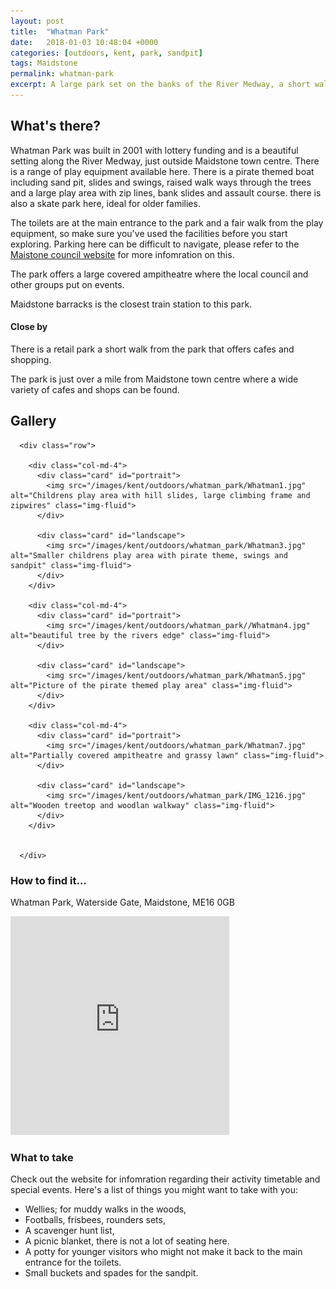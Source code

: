 ```yaml
---
layout: post
title:  "Whatman Park"
date:   2018-01-03 10:48:04 +0000
categories: [outdoors, kent, park, sandpit]
tags: Maidstone
permalink: whatman-park
excerpt: A large park set on the banks of the River Medway, a short walk from Maidstone town centre.  It offers some lovely open spaces, several play areas and beautiful views of the river and its' wildlife.
---
```


## What's there?
Whatman Park was built in 2001 with lottery funding and is a beautiful setting along the River Medway, just outside Maidstone town centre.  There is a range of play equipment available here. There is a pirate themed boat including sand pit, slides and swings, raised walk ways through the trees and a large play area with zip lines, bank slides and assault course.  there is also a skate park here, ideal for older families.

The toilets are at the main entrance to the park and a fair walk from the play equipment, so make sure you've used the facilities before you start exploring.  Parking here can be difficult to navigate, please refer to the [Maistone council website]("http://www.maidstone.gov.uk/residents/parks-and-play-areas/whatman-park") for more infomration on this.

The park offers a large covered ampitheatre where the local council and other groups put on events.

Maidstone barracks is the closest train station to this park.

#### Close by

There is a retail park a short walk from the park that offers cafes and shopping.

The park is just over a mile from Maidstone town centre where a wide variety of cafes and shops can be found.

## Gallery

<div class="container">

      <div class="row">

        <div class="col-md-4">
          <div class="card" id="portrait">
            <img src="/images/kent/outdoors/whatman_park/Whatman1.jpg" alt="Childrens play area with hill slides, large climbing frame and zipwires" class="img-fluid">
          </div>

          <div class="card" id="landscape">
            <img src="/images/kent/outdoors/whatman_park/Whatman3.jpg" alt="Smaller childrens play area with pirate theme, swings and sandpit" class="img-fluid">
          </div>
        </div>

        <div class="col-md-4">
          <div class="card" id="portrait">
            <img src="/images/kent/outdoors/whatman_park//Whatman4.jpg" alt="beautiful tree by the rivers edge" class="img-fluid">
          </div>

          <div class="card" id="landscape">
            <img src="/images/kent/outdoors/whatman_park/Whatman5.jpg" alt="Picture of the pirate themed play area" class="img-fluid">
          </div>
        </div>

        <div class="col-md-4">
          <div class="card" id="portrait">
            <img src="/images/kent/outdoors/whatman_park/Whatman7.jpg" alt="Partially covered ampitheatre and grassy lawn" class="img-fluid">
          </div>

          <div class="card" id="landscape">
            <img src="/images/kent/outdoors/whatman_park/IMG_1216.jpg" alt="Wooden treetop and woodlan walkway" class="img-fluid">
          </div>
        </div>
        
    
      </div>      

</div>

### How to find it...
Whatman Park, Waterside Gate, Maidstone, ME16 0GB

<iframe src="https://www.google.com/maps/embed?pb=!1m18!1m12!1m3!1d2495.6466221176856!2d0.5134946630225913!3d51.28082353909454!2m3!1f0!2f0!3f0!3m2!1i1024!2i768!4f13.1!3m3!1m2!1s0x47df33cac25ec3d9%3A0xdbdba2e83b089d63!2sWhatman+Park!5e0!3m2!1sen!2suk!4v1511257176182" width="350" height="350" frameborder="0" style="border:0" allowfullscreen></iframe>

### What to take
Check out the website for infomration regarding their activity timetable and special events.
Here's a list of things you might want to take with you:
* Wellies; for muddy walks in the woods,
* Footballs, frisbees, rounders sets, 
* A scavenger hunt list, 
* A picnic blanket, there is not a lot of seating here.
* A potty for younger visitors who might not make it back to the main entrance for the toilets.
* Small buckets and spades for the sandpit.



